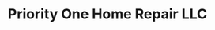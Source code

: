 ---
title: "Priority One Home Repair LLC"
url: /glendale/priority-one-home-repair-llc/
shop: shop
---